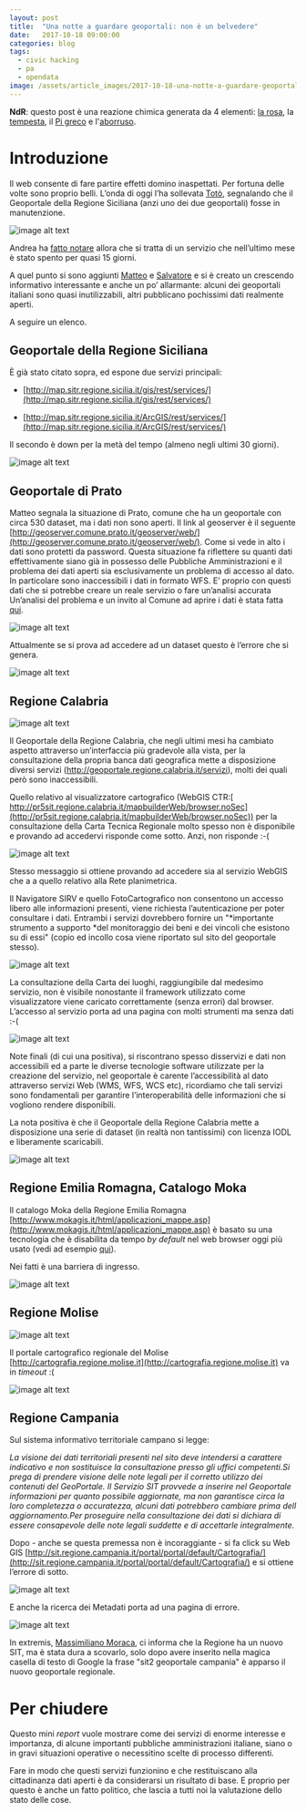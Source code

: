 ```yaml
---
layout: post
title:  "Una notte a guardare geoportali: non è un belvedere"
date:   2017-10-18 09:00:00
categories: blog
tags:
  - civic hacking
  - pa
  - opendata
image: /assets/article_images/2017-10-18-una-notte-a-guardare-geoportali/pexels-photo.jpg
---
```



**NdR**: questo post è una reazione chimica generata da 4 elementi: [la rosa](https://twitter.com/lrssvt), la [tempesta](https://twitter.com/il_tempe), il [Pi greco](https://twitter.com/totofiandaca) e l'[aborruso](https://twitter.com/aborruso). 

# Introduzione

Il web consente di fare partire effetti domino inaspettati. Per fortuna delle volte sono proprio belli. L’onda di oggi l’ha sollevata [Totò](https://www.facebook.com/photo.php?fbid=10215055066958956&set=a.4809453763102.2189843.1498961577&type=3&theater), segnalando che il Geoportale della Regione Siciliana (anzi uno dei due geoportali) fosse in manutenzione.

![image alt text](/assets/article_images/2017-10-18-una-notte-a-guardare-geoportali/image_0.png)

Andrea ha [fatto notare](https://www.facebook.com/pigreco314/posts/10215055071039058?comment_id=10215055428087984&comment_tracking=%7B"tn"%3A"R9"%7D) allora che si tratta di un servizio che nell’ultimo mese è stato spento per quasi 15 giorni.

A quel punto si sono aggiunti [Matteo](https://www.facebook.com/pigreco314/posts/10215055071039058?comment_id=10215055458168736&comment_tracking=%7B%22tn%22%3A%22R9%22%7D) e [Salvatore](https://www.facebook.com/pigreco314/posts/10215055071039058?comment_id=10215055553971131&comment_tracking=%7B"tn"%3A"R9"%7D) e si è creato un crescendo informativo interessante e anche un po’ allarmante: alcuni dei geoportali italiani sono quasi inutilizzabili, altri pubblicano pochissimi dati realmente aperti.

A seguire un elenco.

## Geoportale della Regione Siciliana

È già stato citato sopra, ed espone due servizi principali:

* [http://map.sitr.regione.sicilia.it/gis/rest/services/](http://map.sitr.regione.sicilia.it/gis/rest/services/)

* [http://map.sitr.regione.sicilia.it/ArcGIS/rest/services/](http://map.sitr.regione.sicilia.it/ArcGIS/rest/services/)

Il secondo è down per la metà del tempo (almeno negli ultimi 30 giorni).

![image alt text](/assets/article_images/2017-10-18-una-notte-a-guardare-geoportali/image_1.png)

## Geoportale di Prato

Matteo segnala la situazione di Prato, comune che ha un geoportale con circa 530 dataset, ma i dati non sono aperti. Il link al geoserver è il seguente [http://geoserver.comune.prato.it/geoserver/web/](http://geoserver.comune.prato.it/geoserver/web/). Come si vede in alto i dati sono protetti da password. Questa situazione fa riflettere su quanti dati effettivamente siano già in possesso delle Pubbliche Amministrazioni e il problema dei dati aperti sia esclusivamente un problema di accesso al dato. In particolare sono inaccessibili i dati in formato WFS. E’ proprio con questi dati che si potrebbe creare un reale servizio o fare un’analisi accurata Un’analisi del problema e un invito al Comune ad aprire i dati è stata fatta [qui](http://iltempe.github.io/blog/2017/09/13/comune-apri-geoserver.html). 

 

![image alt text](/assets/article_images/2017-10-18-una-notte-a-guardare-geoportali/image_2.png)

Attualmente se si prova ad accedere ad un dataset questo è l’errore che si genera.

![image alt text](/assets/article_images/2017-10-18-una-notte-a-guardare-geoportali/image_3.png)

## Regione Calabria

![image alt text](/assets/article_images/2017-10-18-una-notte-a-guardare-geoportali/image_4.png)

Il Geoportale della Regione Calabria, che negli ultimi mesi ha cambiato aspetto attraverso un’interfaccia più gradevole alla vista, per la consultazione della propria banca dati geografica mette a disposizione diversi servizi (http://geoportale.regione.calabria.it/servizi), molti dei quali però sono inaccessibili.

Quello relativo al visualizzatore cartografico (WebGIS CTR:[ http://pr5sit.regione.calabria.it/mapbuilderWeb/browser.noSec](http://pr5sit.regione.calabria.it/mapbuilderWeb/browser.noSec)) per la consultazione della Carta Tecnica Regionale molto spesso non è disponibile e provando ad accedervi risponde come sotto. Anzi, non risponde :-(

![image alt text](/assets/article_images/2017-10-18-una-notte-a-guardare-geoportali/image_5.png)

Stesso messaggio si ottiene provando ad accedere sia al servizio WebGIS che a a quello relativo alla Rete planimetrica.

Il Navigatore SIRV e quello FotoCartografico non consentono un accesso libero alle informazioni presenti, viene richiesta l’autenticazione per poter consultare i dati. Entrambi i servizi dovrebbero fornire un "*importante strumento a supporto *del monitoraggio dei beni e dei vincoli che esistono su di essi" (copio ed incollo cosa viene riportato sul sito del geoportale stesso).

![image alt text](/assets/article_images/2017-10-18-una-notte-a-guardare-geoportali/image_6.png)

La consultazione della Carta dei luoghi, raggiungibile dal medesimo servizio, non è visibile nonostante il framework utilizzato come visualizzatore viene caricato correttamente (senza errori) dal browser. L’accesso al servizio porta ad una pagina con molti strumenti ma senza dati :-(

![image alt text](/assets/article_images/2017-10-18-una-notte-a-guardare-geoportali/image_7.png)

Note finali (di cui una positiva), si riscontrano spesso disservizi e dati non accessibili ed a parte le diverse tecnologie software utilizzate per la creazione del servizio, nel geoportale è carente l’accessibilità al dato attraverso servizi Web (WMS, WFS, WCS etc), ricordiamo che tali servizi sono fondamentali per garantire l’interoperabilità delle informazioni che si vogliono rendere disponibili. 

La nota positiva è che il Geoportale della Regione Calabria mette a disposizione una serie di dataset (in realtà non tantissimi) con licenza IODL e liberamente scaricabili.

![image alt text](/assets/article_images/2017-10-18-una-notte-a-guardare-geoportali/image_8.png)

## Regione Emilia Romagna, Catalogo Moka

Il catalogo Moka della Regione Emilia Romagna [http://www.mokagis.it/html/applicazioni_mappe.asp](http://www.mokagis.it/html/applicazioni_mappe.asp) è basato su una tecnologia che è disabilita da tempo *by default* nel web browser oggi più usato (vedi ad esempio [qui](https://www.digitaltrends.com/web/chrome-56-browser-html5-default-flash-block/)).  

Nei fatti è una barriera di ingresso.

![image alt text](/assets/article_images/2017-10-18-una-notte-a-guardare-geoportali/image_9.png)

## Regione Molise

![image alt text](/assets/article_images/2017-10-18-una-notte-a-guardare-geoportali/image_10.png)

Il portale cartografico regionale del Molise [http://cartografia.regione.molise.it](http://cartografia.regione.molise.it) va in *timeout* :(

![image alt text](/assets/article_images/2017-10-18-una-notte-a-guardare-geoportali/image_11.png)

## Regione Campania

Sul sistema informativo territoriale campano si legge:

*La visione dei dati territoriali presenti nel sito deve intendersi a carattere indicativo e non sostituisce la consultazione presso gli uffici competenti.Si prega di prendere visione delle note legali per il corretto utilizzo dei contenuti del GeoPortale. Il Servizio SIT provvede a inserire nel Geoportale informazioni per quanto possibile aggiornate, ma non garantisce circa la loro completezza o accuratezza, alcuni dati potrebbero cambiare prima dell aggiornamento.Per proseguire nella consultazione dei dati si dichiara di essere consapevole delle note legali suddette e di accettarle integralmente.*

Dopo - anche se questa premessa non è incoraggiante - si fa click su  Web GIS [http://sit.regione.campania.it/portal/portal/default/Cartografia/](http://sit.regione.campania.it/portal/portal/default/Cartografia/) e si ottiene l’errore di sotto.

![image alt text](/assets/article_images/2017-10-18-una-notte-a-guardare-geoportali/image_12.png)

E anche la ricerca dei Metadati porta ad una pagina di errore.

![image alt text](/assets/article_images/2017-10-18-una-notte-a-guardare-geoportali/image_13.png)

In extremis, [Massimiliano Moraca](https://www.facebook.com/pigreco314/posts/10215055071039058?comment_id=10215055735095659&reply_comment_id=10215055758896254), ci informa che la Regione ha un nuovo SIT, ma è stata dura a scovarlo, solo dopo avere inserito nella magica casella di testo di Google la frase "sit2 geoportale campania" è apparso il nuovo geoportale regionale.

# Per chiudere

Questo mini *report* vuole mostrare come dei servizi di enorme interesse e importanza, di alcune importanti pubbliche amministrazioni italiane, siano o in gravi situazioni operative o necessitino scelte di processo differenti.

Fare in modo che questi servizi funzionino e che restituiscano alla cittadinanza dati aperti è da considerarsi un risultato di base. E proprio per questo è anche un fatto politico, che lascia a tutti noi la valutazione dello stato delle cose.

